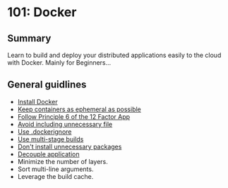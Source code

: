 # 101: Docker

## Summary

Learn to build and deploy your distributed applications easily to the cloud with Docker. Mainly for Beginners...

## General guidlines

- [Install Docker](https://docs.docker.com/engine/install/)
- [Keep containers as ephemeral as possible](docs/01.ephemeral-as-possible.md)
- [Follow Principle 6 of the 12 Factor App](https://12factor.net/processes)
- [Avoid including unnecessary file](docs/02.avoid-unnecessary-file.md)
- [Use .dockerignore](docs/03.how-to-use-dockerignore.md)
- [Use multi-stage builds](docs/04.docker-multiStage-build.md)
- [Don't install unnecessary packages](docs/05.the-principle-of-DIUP.md)
- [Decouple application](docs/06.decouple-application.md)
- Minimize the number of layers.
- Sort multi-line arguments.
- Leverage the build cache.